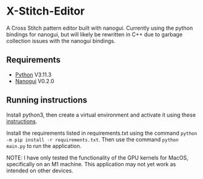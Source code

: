 # X-Stitch-Editor

A Cross Stitch pattern editor built with nanogui. Currently using the python bindings for nanogui, but will likely be rewritten in C++ due to garbage collection issues with the nanogui bindings.

## Requirements

- [Python](https://www.python.org/downloads/) V3.11.3
- [Nanogui](https://pypi.org/project/nanogui/) V0.2.0

## Running instructions

Install python3, then create a virtual environment and activate it using these [instructions](https://docs.python.org/3/library/venv.html#creating-virtual-environments).

Install the requirements listed in requirements.txt using the command `python -m pip install -r requirements.txt`. Then use the command `python main.py` to run the application.

NOTE: I have only tested the functionality of the GPU kernels for MacOS, specifically on an M1 machine. This application may not yet work as intended on other devices.
